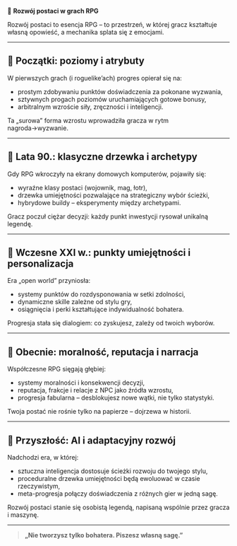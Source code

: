 👤 **Rozwój postaci w grach RPG**

Rozwój postaci to esencja RPG – to przestrzeń, w której gracz kształtuje własną opowieść, a mechanika splata się z emocjami.  

---

## 🏁 Początki: poziomy i atrybuty  
W pierwszych grach (i roguelike’ach) progres opierał się na:  
- prostym zdobywaniu punktów doświadczenia za pokonane wyzwania,  
- sztywnych progach poziomów uruchamiających gotowe bonusy,  
- arbitralnym wzroście siły, zręczności i inteligencji.  

Ta „surowa” forma wzrostu wprowadziła gracza w rytm nagroda→wyzwanie.  

---

## 🌳 Lata 90.: klasyczne drzewka i archetypy  
Gdy RPG wkroczyły na ekrany domowych komputerów, pojawiły się:  
- wyraźne klasy postaci (wojownik, mag, łotr),  
- drzewka umiejętności pozwalające na strategiczny wybór ścieżki,  
- hybrydowe buildy – eksperymenty między archetypami.  

Gracz poczuł ciężar decyzji: każdy punkt inwestycji rysował unikalną legendę.  

---

## 🌱 Wczesne XXI w.: punkty umiejętności i personalizacja  
Era „open world” przyniosła:  
- systemy punktów do rozdysponowania w setki zdolności,  
- dynamiczne skille zależne od stylu gry,  
- osiągnięcia i perki kształtujące indywidualność bohatera.  

Progresja stała się dialogiem: co zyskujesz, zależy od twoich wyborów.  

---

## 🎯 Obecnie: moralność, reputacja i narracja  
Współczesne RPG sięgają głębiej:  
- systemy moralności i konsekwencji decyzji,  
- reputacja, frakcje i relacje z NPC jako źródła wzrostu,  
- progresja fabularna – desblo­kujesz nowe wątki, nie tylko statystyki.  

Twoja postać nie rośnie tylko na papierze – dojrzewa w historii.  

---

## 🤖 Przyszłość: AI i adaptacyjny rozwój  
Nadchodzi era, w której:  
- sztuczna inteligencja dostosuje ścieżki rozwoju do twojego stylu,  
- proceduralne drzewka umiejętności będą ewoluować w czasie rzeczywistym,  
- meta-progresja połączy doświadczenia z różnych gier w jedną sagę.  

Rozwój postaci stanie się osobistą legendą, napisaną wspólnie przez gracza i maszynę.  

---

> **„Nie tworzysz tylko bohatera. Piszesz własną sagę.”**